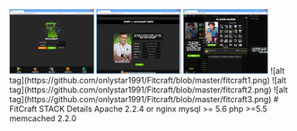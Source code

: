 <img src="https://github.com/onlystar1991/Fitcraft/blob/master/fitcraft1.png" alt="alt text" width="30%">
<img src="https://github.com/onlystar1991/Fitcraft/blob/master/fitcraft2.png" alt="alt text" width="30%">
<img src="https://github.com/onlystar1991/Fitcraft/blob/master/fitcraft3.png" alt="alt text" width="30%">
![alt tag](https://github.com/onlystar1991/Fitcraft/blob/master/fitcraft1.png)
![alt tag](https://github.com/onlystar1991/Fitcraft/blob/master/fitcraft2.png)
![alt tag](https://github.com/onlystar1991/Fitcraft/blob/master/fitcraft3.png)
# FitCraft
STACK Details
Apache 2.2.4 or nginx 
mysql >= 5.6
php >=5.5
memcached 2.2.0
